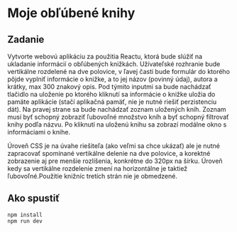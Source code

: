 # Moje obľúbené knihy

## Zadanie

Vytvorte webovú aplikáciu za použitia Reactu, ktorá bude slúžiť na ukladanie informácií o
obľúbených knižkách. Užívateľské rozhranie bude vertikálne rozdelené na dve polovice, v
ľavej časti bude formulár do ktorého pôjde vyplniť informácie o knižke, a to jej názov
(povinný údaj), autora a krátky, max 300 znakový opis. Pod týmito inputmi sa bude
nachádzať tlačidlo na uloženie po ktorého kliknutí sa informácie o knižke uložia do pamäte
aplikácie (stačí aplikačná pamäť, nie je nutné riešiť perzistenciu dát). Na pravej strane sa
bude nachádzať zoznam uložených kníh. Zoznam musí byť schopný zobraziť ľubovoľné
množstvo kníh a byť schopný filtrovať knihy podľa názvu. Po kliknutí na uloženú knihu sa
zobrazí modálne okno s informáciami o knihe.

Úroveň CSS je na úvahe riešiteľa (ako veľmi sa chce ukázať) ale je nutné zapracovať
spomínané vertikálne delenie na dve polovice, a korektné zobrazenie aj pre menšie
rozlíšenia, konkrétne do 320px na šírku. Úroveň kedy sa vertikálne rozdelenie zmení na
horizontálne je taktiež ľubovoľné.Použitie knižníc tretích strán nie je obmedzené.

## Ako spustiť

```
npm install
npm run dev
```